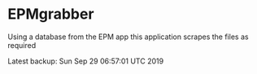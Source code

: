# EPMgrabber
Using a database from the EPM app this application scrapes the files as required


Latest backup: Sun Sep 29 06:57:01 UTC 2019
